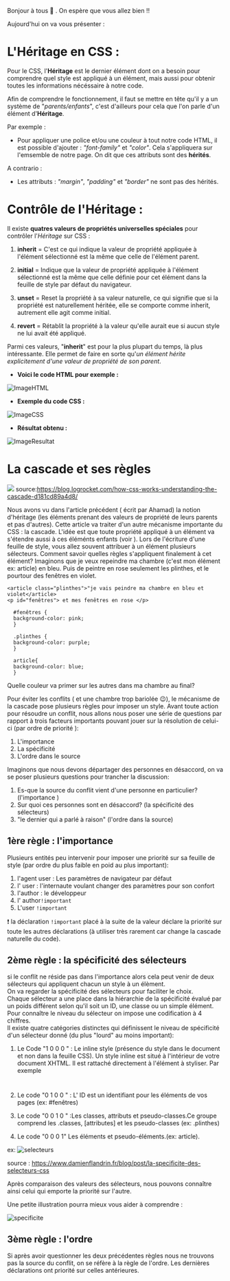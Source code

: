 Bonjour à tous  :wave: .
On espère que vous allez bien :bangbang:

Aujourd'hui on va vous présenter :

<!-- CSS - Héritage (découverte et fonctionnement)-->
# **L'Héritage en CSS :**

<!-- Début des explications de l'Héritage CSS -->
Pour le CSS, l'**Héritage** est le dernier élément dont on a besoin pour comprendre quel style est appliqué à un élément, mais aussi pour obtenir toutes les informations nécéssaire à notre code.

Afin de comprendre le fonctionnement, il faut se mettre en tête qu'il y a un système de "*parents/enfants*", c'est d'ailleurs pour cela que l'on parle d'un élément d'**Héritage**.

Par exemple :

- Pour appliquer une police et/ou une couleur à tout notre code HTML, il est possible d'ajouter : *"font-family"* et *"color"*. Cela s'appliquera sur l'emsemble de notre page. On dit que ces attributs sont des **hérités**. 

A contrario :

- Les attributs : *"margin"*, *"padding"* et *"border"* ne sont pas des hérités.
<!-- Fin des explications -->

<!-- Début du fonctionnement -->
# **Contrôle de l'Héritage :**

Il existe **quatres valeurs de propriétés universelles spéciales** pour contrôler l'*Héritage* sur CSS :

1. **inherit** = C'est ce qui indique la valeur de propriété appliquée à l'élément sélectionné est la même que celle de l'élément parent.

2. **initial** = Indique que la valeur de propriété appliquée à l'élément sélectionné est la même que celle définie pour cet élément dans la feuille de style par défaut du navigateur.

3. **unset** = Reset la propriété à sa valeur naturelle, ce qui signifie que si la propriété est naturellement héritée, elle se comporte comme inherit, autrement elle agit comme initial.

4. **revert** = Rétablit la propriété à la valeur qu'elle aurait eue si aucun style ne lui avait été appliqué.

Parmi ces valeurs, "**inherit**" est pour la plus plupart du temps, là plus intéressante. Elle permet de faire en sorte qu'*un élément hérite explicitement d'une valeur de propriété de son parent*.

* **Voici le code HTML pour exemple :**

![ImageHTML](../images/html.png)

* **Exemple du code CSS :**

![ImageCSS](../images/css.png)

* **Résultat obtenu :**

![ImageResultat](../images/resultat.png)
<!-- Fin du fonctionnement -->

# La cascade et ses règles  
  
![](../images/cascade_illustration_CSS.jpeg)
source:https://blog.logrocket.com/how-css-works-understanding-the-cascade-d181cd89a4d8/
 
Nous avons vu dans l'article précédent ( écrit par Ahamad) la notion d'héritage (les éléments prenant des valeurs de propriété de leurs parents et pas d'autres). Cette article va traiter d'un autre mécanisme importante du CSS : la cascade.
L'idée est que toute propriété appliqué à un élément va s'étendre aussi à ces éléménts enfants (voir ).
Lors de l'écriture d'une feuille de style, vous allez souvent attribuer à un élément plusieurs sélecteurs.
Comment savoir quelles règles s'appliquent finalement à cet élément? 
 Imaginons que je veux repeindre ma chambre (c'est mon élément ex: article) en bleu. Puis de peintre en rose seulement les plinthes, et le pourtour des fenêtres en violet. 

 ```  
 <article class="plinthes">"je vais peindre ma chambre en bleu et violet</article>  
 <p id="fenêtres"> et mes fenêtres en rose </p>  
   
   #fenêtres {
   background-color: pink;
   }  
   
   .plinthes {
   background-color: purple;
   }  
   
   article{
   background-color: blue;
   }
   ```
  
Quelle couleur va primer sur les autres dans ma chambre au final? 
  
Pour éviter les conflits ( et une chambre trop bariolée :wink:), le mécanisme de la cascade pose plusieurs règles pour imposer un style.
Avant toute action pour résoudre un conflit, nous allons nous poser une série de questions par rapport à trois facteurs importants pouvant jouer sur la résolution de celui-ci (par ordre de priorité ):
 
1. L'importance  
2. La spécificité
3. L'ordre dans le source  

Imaginons que nous devons départager des personnes en désaccord, on va se poser plusieurs questions pour trancher la discussion: 
 
1. Es-que la source du conflit vient d'une personne en particulier? (l'importance )  
2. Sur quoi ces personnes sont en désaccord? (la spécificité des sélecteurs)
3. "le dernier qui a parlé à raison" (l'ordre dans la source) 

## 1ère règle : l'importance
  
Plusieurs entités peu intervenir pour imposer une priorité sur sa feuille de style (par ordre du plus faible en poid au plus important):  

1. l'agent user : Les paramètres de navigateur par défaut
2.  l' user : l'internaute voulant changer des paramètres pour son confort
3.  l'author : le développeur 
4. l' author``!important``
5. L'user ``!important``  
  
:heavy_exclamation_mark:  la déclaration ``!important`` placé à la suite de la valeur déclare la priorité sur toute les autres déclarations (à utiliser très rarement car change la cascade naturelle du code).  
  
## 2ème règle : la spécificité des sélecteurs  
  
si le conflit ne réside pas dans l'importance alors cela peut venir de deux sélecteurs qui appliquent chacun un style à un élèment.  
On va regarder la spécificité des sélecteurs pour faciliter le choix.  
Chaque sélecteur a une place dans la hiérarchie de la spécificité évalué par un poids différent selon qu'il soit un ID, une classe ou un simple élément. 
Pour connaître le niveau du sélecteur on impose une codification à 4 chiffres.  
Il existe quatre catégories distinctes qui définissent le niveau de spécificité d'un sélecteur donné (du plus "lourd" au moins important): 

1. Le Code "1 0 0 0 " : Le inline style (présence du style dans le document et non dans la feuille CSS).
Un style inline est situé à l'intérieur de votre document XHTML. Il est rattaché directement à l'élément à styliser. Par exemple <h1 style="color: #fff;"> 

2. Le code "0 1 0 0 " : L' ID est un identifiant pour les éléments de vos pages (ex: #fenêtres)

3. Le code "0 0 1 0 " :Les classes, attributs et pseudo-classes.Ce groupe comprend les .classes, [attributes] et les pseudo-classes (ex: .plinthes)

4. Le code "0 0 0 1" Les éléments et pseudo-éléments.(ex: article).

ex: ![selecteurs](../images/sélecteurs_ex.jpeg)  

source : https://www.damienflandrin.fr/blog/post/la-specificite-des-selecteurs-css
 
Après comparaison des valeurs des sélecteurs, nous pouvons connaître ainsi celui qui emporte la priorité sur l'autre.

Une petite illustration pourra mieux vous aider à comprendre :  

  ![specificite](../images/specificite.jpg)
   
## 3ème règle : l'ordre  
  
Si après avoir questionner les deux précédentes règles nous ne trouvons pas la source du conflit, on se réfère à la règle de l'ordre.
Les dernières déclarations ont priorité sur celles antérieures.
